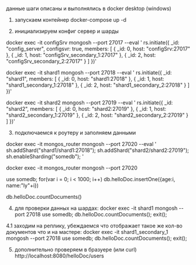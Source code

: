 данные шаги описаны и выполнялись в docker desktop (windows)

1. запускаем контейнер
docker-compose up -d 

2. инициализируем конфиг сервер и шарды

docker exec -it configSrv mongosh --port 27017 --eval '
rs.initiate({
    _id: "config_server",
    configsvr: true,
    members: [
        { _id: 0, host: "configSrv:27017" },
        { _id: 1, host: "configSrv_secondary_1:27017" },
        { _id: 2, host: "configSrv_secondary_2:27017" }
    ]
})'

docker exec -it shard1 mongosh --port 27018 --eval '
rs.initiate({
    _id: "shard1",
    members: [
        { _id: 0, host: "shard1:27018" },
        { _id: 1, host: "shard1_secondary_1:27018" },
        { _id: 2, host: "shard1_secondary_2:27018" }
    ]
})'


docker exec -it shard2 mongosh --port 27019 --eval '
rs.initiate({
    _id: "shard2",
    members: [
        { _id: 0, host: "shard2:27019" },
        { _id: 1, host: "shard2_secondary_1:27019" },
        { _id: 2, host: "shard2_secondary_2:27019" }
    ]
})'


3. подключаемся к роутеру и заполняем данными

docker exec -it mongos_router mongosh --port 27020 --eval '
sh.addShard("shard1/shard1:27018");
sh.addShard("shard2/shard2:27019");
sh.enableSharding("somedb");
'

docker exec -it mongos_router mongosh --port 27020

use somedb;
for(var i = 0; i < 1000; i++) db.helloDoc.insertOne({age:i, name:"ly"+i})

db.helloDoc.countDocuments() 

4. для проверки данных на шардах:
docker exec -it shard1 mongosh --port 27018
use somedb;
db.helloDoc.countDocuments();
exit(); 

4.1 заходим на реплику, убеждаемся что отображает такое же кол-во документов что и на мастере:
docker exec -it shard1_secondary_1 mongosh --port 27018
use somedb;
db.helloDoc.countDocuments();
exit(); 

5. дополнительно проверяем в бразуере (или curl)
http://localhost:8080/helloDoc/users